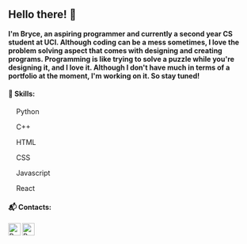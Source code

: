 ## Hello there! 🐄

**I'm Bryce, an aspiring programmer and currently a second year CS student at UCI. Although coding can be a mess sometimes, I love the problem solving aspect that comes with designing and creating programs. Programming is like trying to solve a puzzle while you're designing it, and I love it. Although I don't have much in terms of a portfolio at the moment, I'm working on it. So stay tuned!**


#### 📖 Skills:
<img src = "https://upload.wikimedia.org/wikipedia/commons/thumb/c/c3/Python-logo-notext.svg/1200px-Python-logo-notext.svg.png" width = "12px"> Python </img>

<img src = "https://upload.wikimedia.org/wikipedia/commons/thumb/1/18/ISO_C%2B%2B_Logo.svg/1200px-ISO_C%2B%2B_Logo.svg.png" width = "12px"> C++ </img>

<img src = "https://upload.wikimedia.org/wikipedia/commons/thumb/6/61/HTML5_logo_and_wordmark.svg/640px-HTML5_logo_and_wordmark.svg.png" width = "12px"> HTML </img>

<img src = "https://upload.wikimedia.org/wikipedia/commons/thumb/d/d5/CSS3_logo_and_wordmark.svg/726px-CSS3_logo_and_wordmark.svg.png" width = "12px"> CSS </img>

<img src = "https://upload.wikimedia.org/wikipedia/commons/6/6a/JavaScript-logo.png" width = "12px"> Javascript </img>

<img src = "https://upload.wikimedia.org/wikipedia/commons/thumb/a/a7/React-icon.svg/2300px-React-icon.svg.png" width = "12px"> React </img>

#### 📬 Contacts:
<a href = "mailto:brycew2@uci.edu" target = "blank_">
  <img align = "left" alt = "Bryce's Email" src = "https://mail.google.com/favicon.ico" width = "25px">
</a>  
<a href = "https://discordapp.com/users/178345093961482241" target = "blank_">
  <img align = "left" alt = "Bryce's Discord" src = "https://cdn.iconscout.com/icon/free/png-256/discord-2752210-2285027.png" width = "25px">
</a>
<!--
**DeluxeRice/DeluxeRice** is a ✨ _special_ ✨ repository because its `README.md` (this file) appears on your GitHub profile.
Here are some ideas to get you started:

- 🔭 I’m currently working on ...
- 🌱 I’m currently learning ...
- 👯 I’m looking to collaborate on ...
- 🤔 I’m looking for help with ...
- 💬 Ask me about ...
- 📫 How to reach me: ...
- 😄 Pronouns: ...
-->
